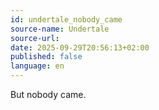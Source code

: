 ```yaml
---
id: undertale_nobody_came
source-name: Undertale
source-url:
date: 2025-09-29T20:56:13+02:00
published: false
language: en
---
```


But nobody came.
